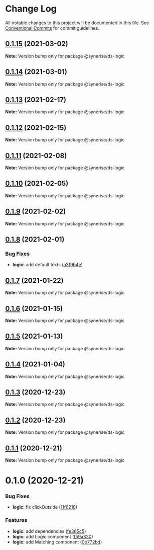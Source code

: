 # Change Log

All notable changes to this project will be documented in this file.
See [Conventional Commits](https://conventionalcommits.org) for commit guidelines.

## [0.1.15](https://github.com/Synerise/synerise-design/compare/@synerise/ds-logic@0.1.14...@synerise/ds-logic@0.1.15) (2021-03-02)

**Note:** Version bump only for package @synerise/ds-logic





## [0.1.14](https://github.com/Synerise/synerise-design/compare/@synerise/ds-logic@0.1.13...@synerise/ds-logic@0.1.14) (2021-03-01)

**Note:** Version bump only for package @synerise/ds-logic





## [0.1.13](https://github.com/Synerise/synerise-design/compare/@synerise/ds-logic@0.1.12...@synerise/ds-logic@0.1.13) (2021-02-17)

**Note:** Version bump only for package @synerise/ds-logic





## [0.1.12](https://github.com/Synerise/synerise-design/compare/@synerise/ds-logic@0.1.11...@synerise/ds-logic@0.1.12) (2021-02-15)

**Note:** Version bump only for package @synerise/ds-logic





## [0.1.11](https://github.com/Synerise/synerise-design/compare/@synerise/ds-logic@0.1.10...@synerise/ds-logic@0.1.11) (2021-02-08)

**Note:** Version bump only for package @synerise/ds-logic





## [0.1.10](https://github.com/Synerise/synerise-design/compare/@synerise/ds-logic@0.1.9...@synerise/ds-logic@0.1.10) (2021-02-05)

**Note:** Version bump only for package @synerise/ds-logic





## [0.1.9](https://github.com/Synerise/synerise-design/compare/@synerise/ds-logic@0.1.8...@synerise/ds-logic@0.1.9) (2021-02-02)

**Note:** Version bump only for package @synerise/ds-logic





## [0.1.8](https://github.com/Synerise/synerise-design/compare/@synerise/ds-logic@0.1.7...@synerise/ds-logic@0.1.8) (2021-02-01)


### Bug Fixes

* **logic:** add default texts ([a3f9b4e](https://github.com/Synerise/synerise-design/commit/a3f9b4ef5a09c6402805b3575cf05eb20d7ef1e3))





## [0.1.7](https://github.com/Synerise/synerise-design/compare/@synerise/ds-logic@0.1.6...@synerise/ds-logic@0.1.7) (2021-01-22)

**Note:** Version bump only for package @synerise/ds-logic





## [0.1.6](https://github.com/Synerise/synerise-design/compare/@synerise/ds-logic@0.1.5...@synerise/ds-logic@0.1.6) (2021-01-15)

**Note:** Version bump only for package @synerise/ds-logic





## [0.1.5](https://github.com/Synerise/synerise-design/compare/@synerise/ds-logic@0.1.4...@synerise/ds-logic@0.1.5) (2021-01-13)

**Note:** Version bump only for package @synerise/ds-logic





## [0.1.4](https://github.com/Synerise/synerise-design/compare/@synerise/ds-logic@0.1.3...@synerise/ds-logic@0.1.4) (2021-01-04)

**Note:** Version bump only for package @synerise/ds-logic





## [0.1.3](https://github.com/Synerise/synerise-design/compare/@synerise/ds-logic@0.1.2...@synerise/ds-logic@0.1.3) (2020-12-23)

**Note:** Version bump only for package @synerise/ds-logic





## [0.1.2](https://github.com/Synerise/synerise-design/compare/@synerise/ds-logic@0.1.1...@synerise/ds-logic@0.1.2) (2020-12-23)

**Note:** Version bump only for package @synerise/ds-logic





## [0.1.1](https://github.com/Synerise/synerise-design/compare/@synerise/ds-logic@0.1.0...@synerise/ds-logic@0.1.1) (2020-12-21)

**Note:** Version bump only for package @synerise/ds-logic





# 0.1.0 (2020-12-21)


### Bug Fixes

* **logic:** fix clickOutside ([11f6218](https://github.com/Synerise/synerise-design/commit/11f62187ccbd29848b850fb6fc5bddecb818a875))


### Features

* **logic:** add dependencies ([fe365c5](https://github.com/Synerise/synerise-design/commit/fe365c5cee24951ec4b895eb573e8b99b78b7125))
* **logic:** add Logic component ([f59a330](https://github.com/Synerise/synerise-design/commit/f59a330b63310cafa2c21223908bfb0f5029985f))
* **logic:** add Matching component ([0b772bd](https://github.com/Synerise/synerise-design/commit/0b772bde72df48ebf96841927e70b753a752462d))
